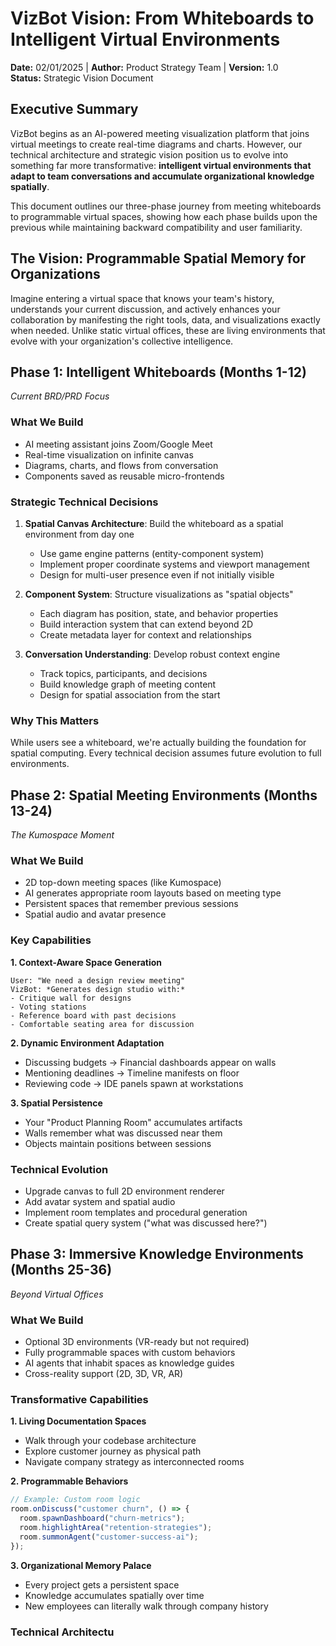 # VizBot Vision: From Whiteboards to Intelligent Virtual Environments

**Date:** 02/01/2025 | **Author:** Product Strategy Team | **Version:** 1.0  
**Status:** Strategic Vision Document

## Executive Summary

VizBot begins as an AI-powered meeting visualization platform that joins virtual meetings to create real-time diagrams and charts. However, our technical architecture and strategic vision position us to evolve into something far more transformative: **intelligent virtual environments that adapt to team conversations and accumulate organizational knowledge spatially**.

This document outlines our three-phase journey from meeting whiteboards to programmable virtual spaces, showing how each phase builds upon the previous while maintaining backward compatibility and user familiarity.

## The Vision: Programmable Spatial Memory for Organizations

Imagine entering a virtual space that knows your team's history, understands your current discussion, and actively enhances your collaboration by manifesting the right tools, data, and visualizations exactly when needed. Unlike static virtual offices, these are living environments that evolve with your organization's collective intelligence.

## Phase 1: Intelligent Whiteboards (Months 1-12)
*Current BRD/PRD Focus*

### What We Build
- AI meeting assistant joins Zoom/Google Meet
- Real-time visualization on infinite canvas
- Diagrams, charts, and flows from conversation
- Components saved as reusable micro-frontends

### Strategic Technical Decisions
1. **Spatial Canvas Architecture**: Build the whiteboard as a spatial environment from day one
    - Use game engine patterns (entity-component system)
    - Implement proper coordinate systems and viewport management
    - Design for multi-user presence even if not initially visible

2. **Component System**: Structure visualizations as "spatial objects"
    - Each diagram has position, state, and behavior properties
    - Build interaction system that can extend beyond 2D
    - Create metadata layer for context and relationships

3. **Conversation Understanding**: Develop robust context engine
    - Track topics, participants, and decisions
    - Build knowledge graph of meeting content
    - Design for spatial association from the start

### Why This Matters
While users see a whiteboard, we're actually building the foundation for spatial computing. Every technical decision assumes future evolution to full environments.

## Phase 2: Spatial Meeting Environments (Months 13-24)
*The Kumospace Moment*

### What We Build
- 2D top-down meeting spaces (like Kumospace)
- AI generates appropriate room layouts based on meeting type
- Persistent spaces that remember previous sessions
- Spatial audio and avatar presence

### Key Capabilities

**1. Context-Aware Space Generation**
```
User: "We need a design review meeting"
VizBot: *Generates design studio with:*
- Critique wall for designs
- Voting stations
- Reference board with past decisions
- Comfortable seating area for discussion
```

**2. Dynamic Environment Adaptation**
- Discussing budgets → Financial dashboards appear on walls
- Mentioning deadlines → Timeline manifests on floor
- Reviewing code → IDE panels spawn at workstations

**3. Spatial Persistence**
- Your "Product Planning Room" accumulates artifacts
- Walls remember what was discussed near them
- Objects maintain positions between sessions

### Technical Evolution
- Upgrade canvas to full 2D environment renderer
- Add avatar system and spatial audio
- Implement room templates and procedural generation
- Create spatial query system ("what was discussed here?")

## Phase 3: Immersive Knowledge Environments (Months 25-36)
*Beyond Virtual Offices*

### What We Build
- Optional 3D environments (VR-ready but not required)
- Fully programmable spaces with custom behaviors
- AI agents that inhabit spaces as knowledge guides
- Cross-reality support (2D, 3D, VR, AR)

### Transformative Capabilities

**1. Living Documentation Spaces**
- Walk through your codebase architecture
- Explore customer journey as physical path
- Navigate company strategy as interconnected rooms

**2. Programmable Behaviors**
```javascript
// Example: Custom room logic
room.onDiscuss("customer churn", () => {
  room.spawnDashboard("churn-metrics");
  room.highlightArea("retention-strategies");
  room.summonAgent("customer-success-ai");
});
```

**3. Organizational Memory Palace**
- Every project gets a persistent space
- Knowledge accumulates spatially over time
- New employees can literally walk through company history

### Technical Architectu